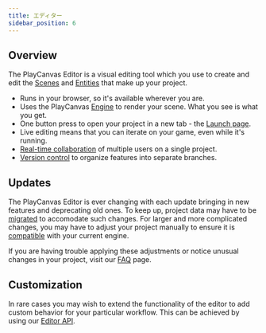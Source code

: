```yaml
---
title: エディター
sidebar_position: 6
---
```


## Overview

The PlayCanvas Editor is a visual editing tool which you use to create and edit the [Scenes](../glossary#scene) and [Entities](../glossary#entity) that make up your project.

* Runs in your browser, so it's available wherever you are.
* Uses the PlayCanvas [Engine](../engine) to render your scene. What you see is what you get.
* One button press to open your project in a new tab - the [Launch page](launch-page).
* Live editing means that you can iterate on your game, even while it's running.
* [Real-time collaboration](realtime-collaboration) of multiple users on a single project.
* [Version control](version-control) to organize features into separate branches.

## Updates

The PlayCanvas Editor is ever changing with each update bringing in new features and deprecating old ones. To keep up, project data may have to be [migrated](migrations) to accomodate such changes. For larger and more complicated changes, you may have to adjust your project manually to ensure it is [compatible](engine-compatibility) with your current engine.

If you are having trouble applying these adjustments or notice unusual changes in your project, visit our [FAQ](faq) page.

## Customization

In rare cases you may wish to extend the functionality of the editor to add custom behavior for your particular workflow. This can be achieved by using our [Editor API](editor-api).
